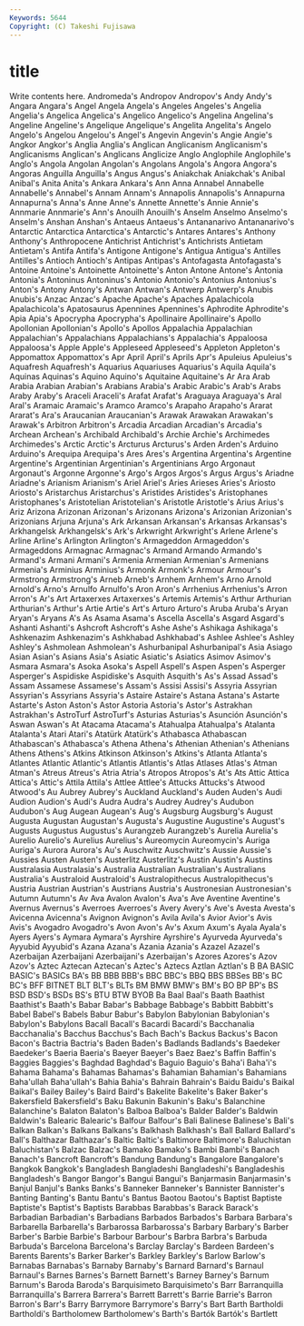 ```yaml
---
Keywords: 5644 
Copyright: (C) Takeshi Fujisawa
---
```


# title

Write contents here.
 Andromeda's Andropov Andropov's Andy Andy's Angara Angara's Angel Angela
Angela's Angeles Angeles's Angelia Angelia's Angelica Angelica's Angelico Angelico's Angelina
Angelina's Angeline Angeline's Angelique Angelique's Angelita Angelita's Angelo Angelo's Angelou
Angelou's Angel's Angevin Angevin's Angie Angie's Angkor Angkor's Anglia Anglia's
Anglican Anglicanism Anglicanism's Anglicanisms Anglican's Anglicans Anglicize Anglo Anglophile Anglophile's
Anglo's Angola Angolan Angolan's Angolans Angola's Angora Angora's Angoras Anguilla
Anguilla's Angus Angus's Aniakchak Aniakchak's Anibal Anibal's Anita Anita's Ankara
Ankara's Ann Anna Annabel Annabelle Annabelle's Annabel's Annam Annam's Annapolis
Annapolis's Annapurna Annapurna's Anna's Anne Anne's Annette Annette's Annie Annie's
Annmarie Annmarie's Ann's Anouilh Anouilh's Anselm Anselmo Anselmo's Anselm's Anshan
Anshan's Antaeus Antaeus's Antananarivo Antananarivo's Antarctic Antarctica Antarctica's Antarctic's Antares
Antares's Anthony Anthony's Anthropocene Antichrist Antichrist's Antichrists Antietam Antietam's Antifa
Antifa's Antigone Antigone's Antigua Antigua's Antilles Antilles's Antioch Antioch's Antipas
Antipas's Antofagasta Antofagasta's Antoine Antoine's Antoinette Antoinette's Anton Antone Antone's
Antonia Antonia's Antoninus Antoninus's Antonio Antonio's Antonius Antonius's Anton's Antony
Antony's Antwan Antwan's Antwerp Antwerp's Anubis Anubis's Anzac Anzac's Apache
Apache's Apaches Apalachicola Apalachicola's Apatosaurus Apennines Apennines's Aphrodite Aphrodite's Apia
Apia's Apocrypha Apocrypha's Apollinaire Apollinaire's Apollo Apollonian Apollonian's Apollo's Apollos
Appalachia Appalachian Appalachian's Appalachians Appalachians's Appalachia's Appaloosa Appaloosa's Apple Apple's
Appleseed Appleseed's Appleton Appleton's Appomattox Appomattox's Apr April April's Aprils
Apr's Apuleius Apuleius's Aquafresh Aquafresh's Aquarius Aquariuses Aquarius's Aquila Aquila's
Aquinas Aquinas's Aquino Aquino's Aquitaine Aquitaine's Ar Ara Arab Arabia
Arabian Arabian's Arabians Arabia's Arabic Arabic's Arab's Arabs Araby Araby's
Araceli Araceli's Arafat Arafat's Araguaya Araguaya's Aral Aral's Aramaic Aramaic's
Aramco Aramco's Arapaho Arapaho's Ararat Ararat's Ara's Araucanian Araucanian's Arawak
Arawakan Arawakan's Arawak's Arbitron Arbitron's Arcadia Arcadian Arcadian's Arcadia's Archean
Archean's Archibald Archibald's Archie Archie's Archimedes Archimedes's Arctic Arctic's Arcturus
Arcturus's Arden Arden's Arduino Arduino's Arequipa Arequipa's Ares Ares's Argentina
Argentina's Argentine Argentine's Argentinian Argentinian's Argentinians Argo Argonaut Argonaut's Argonne
Argonne's Argo's Argos Argos's Argus Argus's Ariadne Ariadne's Arianism Arianism's
Ariel Ariel's Aries Arieses Aries's Ariosto Ariosto's Aristarchus Aristarchus's Aristides
Aristides's Aristophanes Aristophanes's Aristotelian Aristotelian's Aristotle Aristotle's Arius Arius's Ariz
Arizona Arizonan Arizonan's Arizonans Arizona's Arizonian Arizonian's Arizonians Arjuna Arjuna's
Ark Arkansan Arkansan's Arkansas Arkansas's Arkhangelsk Arkhangelsk's Ark's Arkwright Arkwright's
Arlene Arlene's Arline Arline's Arlington Arlington's Armageddon Armageddon's Armageddons Armagnac
Armagnac's Armand Armando Armando's Armand's Armani Armani's Armenia Armenian Armenian's
Armenians Armenia's Arminius Arminius's Armonk Armonk's Armour Armour's Armstrong Armstrong's
Arneb Arneb's Arnhem Arnhem's Arno Arnold Arnold's Arno's Arnulfo Arnulfo's
Aron Aron's Arrhenius Arrhenius's Arron Arron's Ar's Art Artaxerxes Artaxerxes's
Artemis Artemis's Arthur Arthurian Arthurian's Arthur's Artie Artie's Art's Arturo
Arturo's Aruba Aruba's Aryan Aryan's Aryans A's As Asama Asama's
Ascella Ascella's Asgard Asgard's Ashanti Ashanti's Ashcroft Ashcroft's Ashe Ashe's
Ashikaga Ashikaga's Ashkenazim Ashkenazim's Ashkhabad Ashkhabad's Ashlee Ashlee's Ashley Ashley's
Ashmolean Ashmolean's Ashurbanipal Ashurbanipal's Asia Asiago Asian Asian's Asians Asia's
Asiatic Asiatic's Asiatics Asimov Asimov's Asmara Asmara's Asoka Asoka's Aspell
Aspell's Aspen Aspen's Asperger Asperger's Aspidiske Aspidiske's Asquith Asquith's As's
Assad Assad's Assam Assamese Assamese's Assam's Assisi Assisi's Assyria Assyrian
Assyrian's Assyrians Assyria's Astaire Astaire's Astana Astana's Astarte Astarte's Aston
Aston's Astor Astoria Astoria's Astor's Astrakhan Astrakhan's AstroTurf AstroTurf's Asturias
Asturias's Asunción Asunción's Aswan Aswan's At Atacama Atacama's Atahualpa Atahualpa's
Atalanta Atalanta's Atari Atari's Atatürk Atatürk's Athabasca Athabascan Athabascan's Athabasca's
Athena Athena's Athenian Athenian's Athenians Athens Athens's Atkins Atkinson Atkinson's
Atkins's Atlanta Atlanta's Atlantes Atlantic Atlantic's Atlantis Atlantis's Atlas Atlases
Atlas's Atman Atman's Atreus Atreus's Atria Atria's Atropos Atropos's At's
Ats Attic Attica Attica's Attic's Attila Attila's Attlee Attlee's Attucks
Attucks's Atwood Atwood's Au Aubrey Aubrey's Auckland Auckland's Auden Auden's
Audi Audion Audion's Audi's Audra Audra's Audrey Audrey's Audubon Audubon's
Aug Augean Augean's Aug's Augsburg Augsburg's August Augusta Augustan Augustan's
Augusta's Augustine Augustine's August's Augusts Augustus Augustus's Aurangzeb Aurangzeb's Aurelia
Aurelia's Aurelio Aurelio's Aurelius Aurelius's Aureomycin Aureomycin's Auriga Auriga's Aurora
Aurora's Au's Auschwitz Auschwitz's Aussie Aussie's Aussies Austen Austen's Austerlitz
Austerlitz's Austin Austin's Austins Australasia Australasia's Australia Australian Australian's Australians
Australia's Australoid Australoid's Australopithecus Australopithecus's Austria Austrian Austrian's Austrians Austria's
Austronesian Austronesian's Autumn Autumn's Av Ava Avalon Avalon's Ava's Ave
Aventine Aventine's Avernus Avernus's Averroes Averroes's Avery Avery's Ave's Avesta
Avesta's Avicenna Avicenna's Avignon Avignon's Avila Avila's Avior Avior's Avis
Avis's Avogadro Avogadro's Avon Avon's Av's Axum Axum's Ayala Ayala's
Ayers Ayers's Aymara Aymara's Ayrshire Ayrshire's Ayurveda Ayurveda's Ayyubid Ayyubid's
Azana Azana's Azania Azania's Azazel Azazel's Azerbaijan Azerbaijani Azerbaijani's Azerbaijan's
Azores Azores's Azov Azov's Aztec Aztecan Aztecan's Aztec's Aztecs Aztlan
Aztlan's B BA BASIC BASIC's BASICs BA's BB BBB BBB's
BBC BBC's BBQ BBS BBSes BB's BC BC's BFF BITNET
BLT BLT's BLTs BM BMW BMW's BM's BO BP BP's
BS BSD BSD's BSDs BS's BTU BTW BYOB Ba Baal
Baal's Baath Baathist Baathist's Baath's Babar Babar's Babbage Babbage's Babbitt
Babbitt's Babel Babel's Babels Babur Babur's Babylon Babylonian Babylonian's Babylon's
Babylons Bacall Bacall's Bacardi Bacardi's Bacchanalia Bacchanalia's Bacchus Bacchus's Bach
Bach's Backus Backus's Bacon Bacon's Bactria Bactria's Baden Baden's Badlands
Badlands's Baedeker Baedeker's Baeria Baeria's Baeyer Baeyer's Baez Baez's Baffin
Baffin's Baggies Baggies's Baghdad Baghdad's Baguio Baguio's Baha'i Baha'i's Bahama
Bahama's Bahamas Bahamas's Bahamian Bahamian's Bahamians Baha'ullah Baha'ullah's Bahia Bahia's
Bahrain Bahrain's Baidu Baidu's Baikal Baikal's Bailey Bailey's Baird Baird's
Bakelite Bakelite's Baker Baker's Bakersfield Bakersfield's Baku Bakunin Bakunin's Baku's
Balanchine Balanchine's Balaton Balaton's Balboa Balboa's Balder Balder's Baldwin Baldwin's
Balearic Balearic's Balfour Balfour's Bali Balinese Balinese's Bali's Balkan Balkan's
Balkans Balkans's Balkhash Balkhash's Ball Ballard Ballard's Ball's Balthazar Balthazar's
Baltic Baltic's Baltimore Baltimore's Baluchistan Baluchistan's Balzac Balzac's Bamako Bamako's
Bambi Bambi's Banach Banach's Bancroft Bancroft's Bandung Bandung's Bangalore Bangalore's
Bangkok Bangkok's Bangladesh Bangladeshi Bangladeshi's Bangladeshis Bangladesh's Bangor Bangor's Bangui
Bangui's Banjarmasin Banjarmasin's Banjul Banjul's Banks Banks's Banneker Banneker's Bannister
Bannister's Banting Banting's Bantu Bantu's Bantus Baotou Baotou's Baptist Baptiste
Baptiste's Baptist's Baptists Barabbas Barabbas's Barack Barack's Barbadian Barbadian's Barbadians
Barbados Barbados's Barbara Barbara's Barbarella Barbarella's Barbarossa Barbarossa's Barbary Barbary's
Barber Barber's Barbie Barbie's Barbour Barbour's Barbra Barbra's Barbuda Barbuda's
Barcelona Barcelona's Barclay Barclay's Bardeen Bardeen's Barents Barents's Barker Barker's
Barkley Barkley's Barlow Barlow's Barnabas Barnabas's Barnaby Barnaby's Barnard Barnard's
Barnaul Barnaul's Barnes Barnes's Barnett Barnett's Barney Barney's Barnum Barnum's
Baroda Baroda's Barquisimeto Barquisimeto's Barr Barranquilla Barranquilla's Barrera Barrera's Barrett
Barrett's Barrie Barrie's Barron Barron's Barr's Barry Barrymore Barrymore's Barry's
Bart Barth Bartholdi Bartholdi's Bartholomew Bartholomew's Barth's Bartók Bartók's Bartlett
